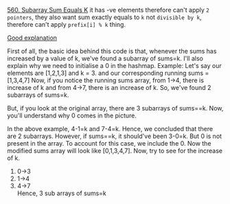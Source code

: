 [560. Subarray Sum Equals K](https://leetcode.com/problems/subarray-sum-equals-k/) it has -ve elements therefore can't apply `2 pointers`, 
they also want sum exactly equals to `k` not `divisible by k`, therefore can't apply `prefix[i] % k` thing. 

[Good explanation](https://leetcode.com/problems/subarray-sum-equals-k/discuss/341399/Python-clear-explanation-with-code-and-example)

First of all, the basic idea behind this code is that, whenever the sums has increased by a value of k, we've found a subarray of sums=k.
I'll also explain why we need to initialise a 0 in the hashmap.
Example: Let's say our elements are [1,2,1,3] and k = 3.
and our corresponding running sums = [1,3,4,7]
Now, if you notice the running sums array, from 1->4, there is increase of k and from 4->7, there is an increase of k. So, we've found 2 subarrays of sums=k.

But, if you look at the original array, there are 3 subarrays of sums==k. Now, you'll understand why 0 comes in the picture.

In the above example, 4-1=k and 7-4=k. Hence, we concluded that there are 2 subarrays.
However, if sums==k, it should've been 3-0=k. But 0 is not present in the array. To account for this case, we include the 0.
Now the modified sums array will look like [0,1,3,4,7]. Now, try to see for the increase of k.

1. 0->3
2. 1->4
3. 4->7 <br>
Hence, 3 sub arrays of sums=k
